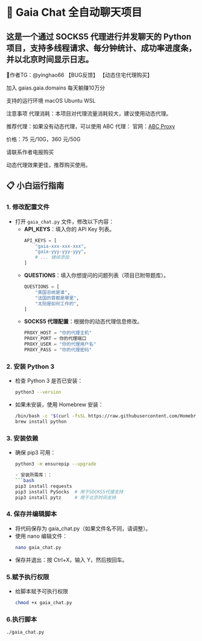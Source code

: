 # 🌟 Gaia Chat 全自动聊天项目 

这是一个通过 SOCKS5 代理进行并发聊天的 Python 项目，支持多线程请求、每分钟统计、成功率进度条，并以北京时间显示日志。
---

 🌹作者TG：@yinghao66     【BUG反馈】    【动态住宅代理购买】 

 加入   gaias.gaia.domains     每天躺赚10万分
 
 支持的运行环境 macOS Ubuntu WSL

 注意事项
代理消耗：本项目对代理流量消耗较大，建议使用动态代理。

推荐代理：如果没有动态代理，可以使用 ABC 代理：
官网：[ABC Proxy](https://www.abcproxy.com/?code=RYPC0RI9)

价格：75 元/10G，360 元/50G

请联系作者电报购买    

动态代理效果更佳，推荐购买使用。

## 📋 小白运行指南

### 1. 修改配置文件
- 打开 `gaia_chat.py` 文件，修改以下内容：
  - **API_KEYS**：填入你的 API Key 列表。
    ```python
    API_KEYS = [
        "gaia-xxx-xxx-xxx",
        "gaia-yyy-yyy-yyy",
        # ... 继续添加
    ]
    ```
  - **QUESTIONS**：填入你想提问的问题列表（项目已附带题库）。
    ```python
    QUESTIONS = [
        "美国总统是谁",
        "法国的首都是哪里",
        "太阳是如何工作的",
    ]
    ```
  - **SOCKS5 代理配置**：根据你的动态代理信息修改。
    ```python
    PROXY_HOST = "你的代理主机"
    PROXY_PORT = 你的代理端口
    PROXY_USER = "你的代理用户名"
    PROXY_PASS = "你的代理密码"
    ```

### 2. 安装 Python 3
- 检查 Python 3 是否已安装：
  ```bash
  python3 --version

- 如果未安装，使用 Homebrew 安装：
  ```bash
  /bin/bash -c "$(curl -fsSL https://raw.githubusercontent.com/Homebrew/install/HEAD/install.sh)"
  brew install python

### 3. 安装依赖
- 确保 pip3 可用：
  ```bash
  python3 -m ensurepip --upgrade

  - 安装所需库：：
  ```bash
  pip3 install requests
  pip3 install PySocks  # 用于SOCKS5代理支持
  pip3 install pytz     # 用于北京时间支持

### 4. 保存并编辑脚本
- 将代码保存为 gaia_chat.py（如果文件名不同，请调整）。
- 使用 nano 编辑文件：
  ```bash
  nano gaia_chat.py
- 保存并退出：按 Ctrl+X，输入 Y，然后按回车。

### 5.赋予执行权限
- 给脚本赋予可执行权限
  ```bash
  chmod +x gaia_chat.py

### 6.执行脚本
  ```bash
  ./gaia_chat.py
